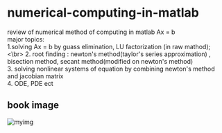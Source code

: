 # numerical-computing-in-matlab
review of numerical method of computing in matlab Ax = b<br /> 
major topics:<br /> 
1.solving Ax = b by guass elimination, LU factorization (in raw mathod);<\br>
2. root finding : newton's method(taylor's series approximation) , bisection method, secant method(modified on newton's method)<br /> 
3. solving nonlinear systems of equation by combining  newton's method and jacobian matrix<br /> 
4. ODE, PDE ect<br /> 


## book image
![myimg](https://user-images.githubusercontent.com/46273832/90808348-d3e84d80-e35a-11ea-8f1d-3142c8a56a97.jpg)
